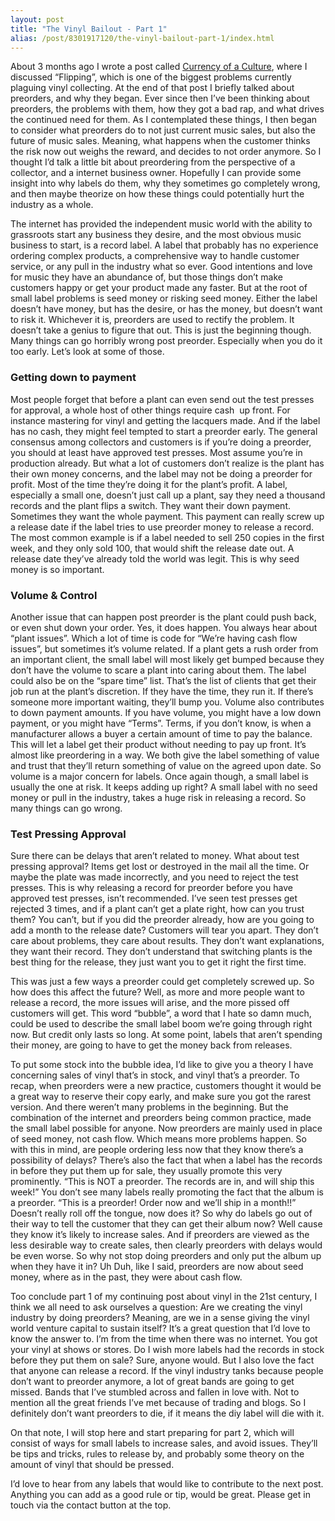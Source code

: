 ```yaml
---
layout: post
title: "The Vinyl Bailout - Part 1"
alias: /post/8301917120/the-vinyl-bailout-part-1/index.html
---
```


About 3 months ago I wrote a post called <a href="http://nickmango.com/2011/03/26/the-currency-of-a-culture/" target="_blank">Currency of a Culture</a>, where I discussed “Flipping”, which is one of the biggest problems currently plaguing vinyl collecting. At the end of that post I briefly talked about preorders, and why they began. Ever since then I’ve been thinking about preorders, the problems with them, how they got a bad rap, and what drives the continued need for them. As I contemplated these things, I then began to consider what preorders do to not just current music sales, but also the future of music sales. Meaning, what happens when the customer thinks the risk now out weighs the reward, and decides to not order anymore. So I thought I’d talk a little bit about preordering from the perspective of a collector, and a internet business owner. Hopefully I can provide some insight into why labels do them, why they sometimes go completely wrong, and then maybe theorize on how these things could potentially hurt the industry as a whole.

The internet has provided the independent music world with the ability to grassroots start any business they desire, and the most obvious music business to start, is a record label. A label that probably has no experience ordering complex products, a comprehensive way to handle customer service, or any pull in the industry what so ever. Good intentions and love for music they have an abundance of, but those things don’t make customers happy or get your product made any faster. But at the root of small label problems is seed money or risking seed money. Either the label doesn’t have money, but has the desire, or has the money, but doesn’t want to risk it. Whichever it is, preorders are used to rectify the problem. It doesn’t take a genius to figure that out. This is just the beginning though. Many things can go horribly wrong post preorder. Especially when you do it too early. Let’s look at some of those.

### Getting down to payment

Most people forget that before a plant can even send out the test presses for approval, a whole host of other things require cash &nbsp;up front. For instance mastering for vinyl and getting the lacquers made. And if the label has no cash, they might feel tempted to start a preorder early. The general consensus among collectors and customers is if you’re doing a preorder, you should at least have approved test presses. Most assume you’re in production already. But what a lot of customers don’t realize is the plant has their own money concerns, and the label may not be doing a preorder for profit. Most of the time they’re doing it for the plant’s profit. A label, especially a small one, doesn’t just call up a plant, say they need a thousand records and the plant flips a switch. They want their down payment. Sometimes they want the whole payment. This payment can really screw up a release date if the label tries to use preorder money to release a record. The most common example is if a label needed to sell 250 copies in the first week, and they only sold 100, that would shift the release date out. A release date they’ve already told the world was legit. This is why seed money is so important.

### Volume & Control

Another issue that can happen post preorder is the plant could push back, or even shut down your order. Yes, it does happen. You always hear about “plant issues”. Which a lot of time is code for “We’re having cash flow issues”, but sometimes it’s volume related. If a plant gets a rush order from an important client, the small label will most likely get bumped because they don’t have the volume to scare a plant into caring about them. The label could also be on the “spare time” list. That’s the list of clients that get their job run at the plant’s discretion. If they have the time, they run it. If there’s someone more important waiting, they’ll bump you. Volume also contributes to down payment amounts. If you have volume, you might have a low down payment, or you might have “Terms”. Terms, if you don’t know, is when a manufacturer allows a buyer a certain amount of time to pay the balance. This will let a label get their product without needing to pay up front. It’s almost like preordering in a way. We both give the label something of value and trust that they’ll return something of value on the agreed upon date. So volume is a major concern for labels. Once again though, a small label is usually the one at risk. It keeps adding up right? A small label with no seed money or pull in the industry, takes a huge risk in releasing a record. So many things can go wrong.

### Test Pressing Approval

Sure there can be delays that aren’t related to money. What about test pressing approval? Items get lost or destroyed in the mail all the time. Or maybe the plate was made incorrectly, and you need to reject the test presses. This is why releasing a record for preorder before you have approved test presses, isn’t recommended. I’ve seen test presses get rejected 3 times, and if a plant can’t get a plate right, how can you trust them? You can’t, but if you did the preorder already, how are you going to add a month to the release date? Customers will tear you apart. They don’t care about problems, they care about results. They don’t want explanations, they want their record. They don’t understand that switching plants is the best thing for the release, they just want you to get it right the first time.

This was just a few ways a preorder could get completely screwed up. So how does this affect the future? Well, as more and more people want to release a record, the more issues will arise, and the more pissed off customers will get. This word “bubble”, a word that I hate so damn much, could be used to describe the small label boom we’re going through right now. But credit only lasts so long. At some point, labels that aren’t spending their money, are going to have to get the money back from releases.

To put some stock into the bubble idea, I’d like to give you a theory I have concerning sales of vinyl that’s in stock, and vinyl that’s a preorder. To recap, when preorders were a new practice, customers thought it would be a great way to reserve their copy early, and make sure you got the rarest version. And there weren’t many problems in the beginning. But the combination of the internet and preorders being common practice, made the small label possible for anyone. Now preorders are mainly used in place of seed money, not cash flow. Which means more problems happen. So with this in mind, are people ordering less now that they know there’s a possibility of delays? There’s also the fact that when a label has the records in before they put them up for sale, they usually promote this very prominently. “This is NOT a preorder. The records are in, and will ship this week!” You don’t see many labels really promoting the fact that the album is a preorder. “This is a preorder! Order now and we’ll ship in a month!!” Doesn’t really roll off the tongue, now does it? So why do labels go out of their way to tell the customer that they can get their album now? Well cause they know it’s likely to increase sales. And if preorders are viewed as the less desirable way to create sales, then clearly preorders with delays would be even worse. So why not stop doing preorders and only put the album up when they have it in? Uh Duh, like I said, preorders are now about seed money, where as in the past, they were about cash flow.

Too conclude part 1 of my continuing post about vinyl in the 21st century, I think we all need to ask ourselves a question: Are we creating the vinyl industry by doing preorders? Meaning, are we in a sense giving the vinyl world venture capital to sustain itself? It’s a great question that I’d love to know the answer to. I’m from the time when there was no internet. You got your vinyl at shows or stores. Do I wish more labels had the records in stock before they put them on sale? Sure, anyone would. But I also love the fact that anyone can release a record. If the vinyl industry tanks because people don’t want to preorder anymore, a lot of great bands are going to get missed. Bands that I’ve stumbled across and fallen in love with. Not to mention all the great friends I’ve met because of trading and blogs. So I definitely don’t want preorders to die, if it means the diy label will die with it.

On that note, I will stop here and start preparing for part 2, which will consist of ways for small labels to increase sales, and avoid issues. They’ll be tips and tricks, rules to release by, and probably some theory on the amount of vinyl that should be pressed.

I’d love to hear from any labels that would like to contribute to the next post. Anything you can add as a good rule or tip, would be great. Please get in touch via the contact button at the top.